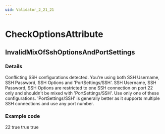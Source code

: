 ```yaml
---
uid: Validator_2_21_21
---
```


# CheckOptionsAttribute

## InvalidMixOfSshOptionsAndPortSettings

<!-- Description, Properties, ... sections are auto-generated. -->
<!-- REPLACE ME AUTO-GENERATION -->

### Details

Conflicting SSH configurations detected.
You're using both SSH Username, SSH Password, SSH Options and 'PortSettings/SSH'.
SSH Username, SSH Password, SSH Options are restricted to one SSH connection on port 22 only and shouldn't be mixed with 'PortSettings/SSH'.
Use only one of these configurations.
'PortSettings/SSH' is generally better as it supports multiple SSH connections and use any port number.


### Example code

<PortSettings name="SSH Connection">
    <IPport>
        <DefaultValue>22</DefaultValue>
    </IPport>
    <BusAddress>
        <Disabled>true</Disabled>
    </BusAddress>
    <PortTypeSerial>
        <Disabled>true</Disabled>
    </PortTypeSerial>
    <PortTypeUDP>
        <Disabled>true</Disabled>
    </PortTypeUDP>
    <SSH>
        <Credentials>
            <Username pid="1100"/>
            <Password pid="1101"/>
        </Credentials>
    </SSH>
</PortSettings>
